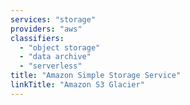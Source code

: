 ```yaml
---
services: "storage"
providers: "aws"
classifiers:
  - "object storage"
  - "data archive"
  - "serverless"
title: "Amazon Simple Storage Service"
linkTitle: "Amazon S3 Glacier"
---
```

